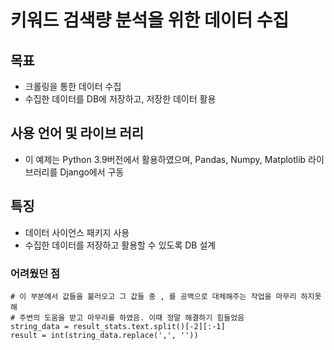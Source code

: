 # 키워드 검색량 분석을 위한 데이터 수집
## 목표 
- 크롤링을 통한 데이터 수집
- 수집한 데이터를 DB에 저장하고, 저장한 데이터 활용

## 사용 언어 및 라이브 러리
- 이 예제는 Python 3.9버전에서 활용하였으며, Pandas, Numpy, Matplotlib 라이브러리를 Django에서 구동

## 특징
- 데이터 사이언스 패키지 사용
- 수집한 데이터를 저장하고 활용할 수 있도록 DB 설계


### 어려웠던 점
```
# 이 부분에서 값들을 불러오고 그 값들 중 , 를 공백으로 대체해주는 작업을 마무리 하지못해 
# 주변의 도움을 받고 마무리를 하였음. 이때 정말 해결하기 힘들었음
string_data = result_stats.text.split()[-2][:-1]
result = int(string_data.replace(',', ''))
```

